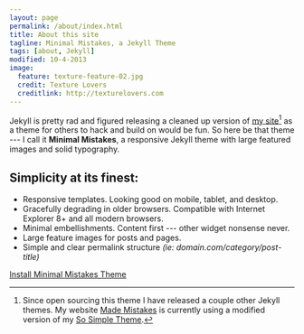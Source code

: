 ```yaml
---
layout: page
permalink: /about/index.html
title: About this site
tagline: Minimal Mistakes, a Jekyll Theme
tags: [about, Jekyll]
modified: 10-4-2013
image:
  feature: texture-feature-02.jpg
  credit: Texture Lovers
  creditlink: http://texturelovers.com
---
```


Jekyll is pretty rad and figured releasing a cleaned up version of [my site](http://mademistakes.com)[^1] as a theme for others to hack and build on would be fun. So here be that theme --- I call it **Minimal Mistakes**, a responsive Jekyll theme with large featured images and solid typography. 

## Simplicity at its finest:

* Responsive templates. Looking good on mobile, tablet, and desktop.
* Gracefully degrading in older browsers. Compatible with Internet Explorer 8+ and all modern browsers. 
* Minimal embellishments. Content first --- other widget nonsense never.
* Large feature images for posts and pages.
* Simple and clear permalink structure *(ie: domain.com/category/post-title)*

<a markdown="0" href="/theme-setup" class="btn">Install Minimal Mistakes Theme</a>

[^1]: Since open sourcing this theme I have released a couple other Jekyll themes. My website [Made Mistakes](http://mademistakes.com) is currently using a modified version of my [So Simple Theme](http://mmistakes.github.io/so-simple-theme/).